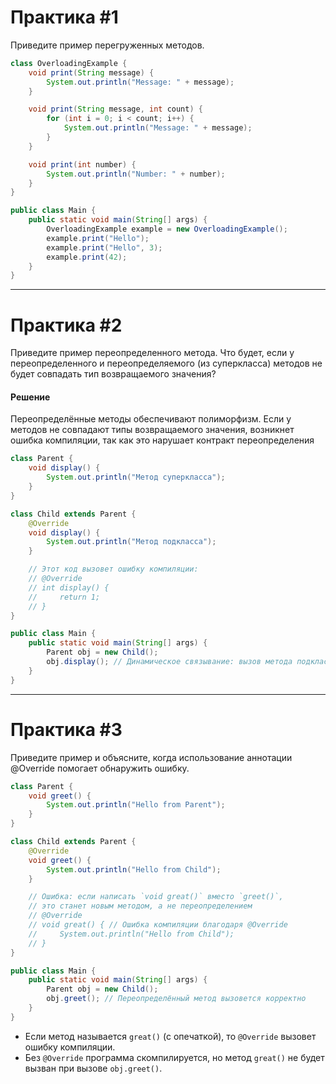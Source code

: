 # Практика #1
Приведите пример перегруженных методов.
```java
class OverloadingExample {
    void print(String message) {
        System.out.println("Message: " + message);
    }

    void print(String message, int count) {
        for (int i = 0; i < count; i++) {
            System.out.println("Message: " + message);
        }
    }

    void print(int number) {
        System.out.println("Number: " + number);
    }
}

public class Main {
    public static void main(String[] args) {
        OverloadingExample example = new OverloadingExample();
        example.print("Hello");
        example.print("Hello", 3);
        example.print(42);
    }
}
```
---
# Практика #2
Приведите пример переопределенного метода. Что будет, если у переопределенного и переопределяемого (из суперкласса) методов не будет совпадать тип возвращаемого значения?
#### Решение
Переопределённые методы обеспечивают полиморфизм. Если у методов не совпадают типы возвращаемого значения, возникнет ошибка компиляции, так как это нарушает контракт переопределения
```java
class Parent {
    void display() {
        System.out.println("Метод суперкласса");
    }
}

class Child extends Parent {
    @Override
    void display() {
        System.out.println("Метод подкласса");
    }

    // Этот код вызовет ошибку компиляции:
    // @Override
    // int display() {
    //     return 1;
    // }
}

public class Main {
    public static void main(String[] args) {
        Parent obj = new Child();
        obj.display(); // Динамическое связывание: вызов метода подкласса
    }
}
```

---
# Практика #3
Приведите пример и объясните, когда использование аннотации @Override помогает обнаружить ошибку.

```java
class Parent {
    void greet() {
        System.out.println("Hello from Parent");
    }
}

class Child extends Parent {
    @Override
    void greet() {
        System.out.println("Hello from Child");
    }

    // Ошибка: если написать `void great()` вместо `greet()`, 
    // это станет новым методом, а не переопределением
    // @Override
    // void great() { // Ошибка компиляции благодаря @Override
    //     System.out.println("Hello from Child");
    // }
}

public class Main {
    public static void main(String[] args) {
        Parent obj = new Child();
        obj.greet(); // Переопределённый метод вызовется корректно
    }
}
```

- Если метод называется `great()` (с опечаткой), то `@Override` вызовет ошибку компиляции.
- Без `@Override` программа скомпилируется, но метод `great()` не будет вызван при вызове `obj.greet()`.